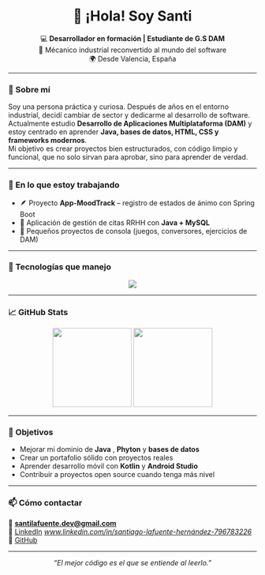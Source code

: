 <h1 align="center">👋 ¡Hola! Soy Santi</h1>

<p align="center">
  💻 <strong>Desarrollador en formación | Estudiante de G.S DAM</strong><br>
  🔧 Mécanico industrial reconvertido al mundo del software<br>
  🌍 Desde Valencia, España
</p>

---

### 🚀 Sobre mí

Soy una persona práctica y curiosa. Después de años en el entorno industrial, decidí cambiar de sector y dedicarme al desarrollo de software.  
Actualmente estudio **Desarrollo de Aplicaciones Multiplataforma (DAM)** y estoy centrado en aprender **Java, bases de datos, HTML, CSS y frameworks modernos**.  
Mi objetivo es crear proyectos bien estructurados, con código limpio y funcional, que no solo sirvan para aprobar, sino para aprender de verdad.

---

### 🧠 En lo que estoy trabajando

- 🪶 Proyecto **App-MoodTrack** – registro de estados de ánimo con Spring Boot  
- 💼 Aplicación de gestión de citas RRHH con **Java + MySQL**  
- 🧮 Pequeños proyectos de consola (juegos, conversores, ejercicios de DAM)

---

### 🧰 Tecnologías que manejo

<p align="center">
  <img src="https://skillicons.dev/icons?i=java,python,html,css,mysql,git,github,linux,vscode,idea,windows" />
</p>

---

### 📈 GitHub Stats

<p align="center">
  <img src="https://github-readme-stats.vercel.app/api?username=santilafu&show_icons=true&theme=tokyonight" height="160" />
  <img src="https://github-readme-stats.vercel.app/api/top-langs/?username=santilafu&layout=compact&theme=tokyonight" height="160" />
</p>

---

### 🌱 Objetivos

- Mejorar mi dominio de **Java** , **Phyton** y **bases de datos**
- Crear un portafolio sólido con proyectos reales  
- Aprender desarrollo móvil con **Kotlin** y **Android Studio**  
- Contribuir a proyectos open source cuando tenga más nivel

---

### 📫 Cómo contactar

📧 **santilafuente.dev@gmail.com**  
💼 [LinkedIn](https://www.linkedin.com) *www.linkedin.com/in/santiago-lafuente-hernández-796783226*  
🐙 [GitHub](https://github.com/santilafu)

---

<p align="center">
  <em>“El mejor código es el que se entiende al leerlo.”</em>
</p>


<!--
**santilafu/santilafu** is a ✨ _special_ ✨ repository because its `README.md` (this file) appears on your GitHub profile.

Here are some ideas to get you started:

- 🔭 I’m currently working on ...
- 🌱 I’m currently learning ...
- 👯 I’m looking to collaborate on ...
- 🤔 I’m looking for help with ...
- 💬 Ask me about ...
- 📫 How to reach me: ...
- 😄 Pronouns: ...
- ⚡ Fun fact: ...
-->

